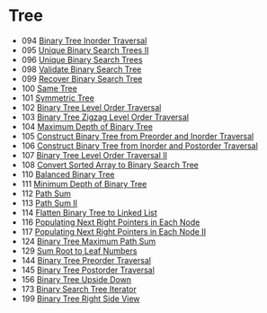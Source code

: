 # Tree
- 094 [Binary Tree Inorder Traversal](../src/P-094-Binary-Tree-Inorder-Traversal.py)
- 095 [Unique Binary Search Trees II](../src/P-095-Unique-Binary-Search-Trees-II.py)
- 096 [Unique Binary Search Trees](../src/P-096-Unique-Binary-Search-Trees.py)
- 098 [Validate Binary Search Tree](../src/P-098-Validate-Binary-Search-Tree.py)
- 099 [Recover Binary Search Tree](../src/P-099-Recover-Binary-Search-Tree.py)
- 100 [Same Tree](../src/P-100-Same-Tree.py)
- 101 [Symmetric Tree](../src/P-101-Symmetric-Tree.py)
- 102 [Binary Tree Level Order Traversal](../src/P-102-Binary-Tree-Level-Order-Traversal.py)
- 103 [Binary Tree Zigzag Level Order Traversal](../src/P-103-Binary-Tree-ZigZag-Level-Order-Traversal.py)
- 104 [Maximum Depth of Binary Tree](../src/P-104-Maximum-Depth-of-Binary-Tree.py)
- 105 [Construct Binary Tree from Preorder and Inorder Traversal](../src/P-105-Construct-Binary-Tree-from-Preorder-and-Inorder-Traversal.py)
- 106 [Construct Binary Tree from Inorder and Postorder Traversal](../src/P-106-Construct-Binary-Tree-from-Inorder-and-Postorder-Traversal.py)
- 107 [Binary Tree Level Order Traversal II](../src/P-107-Binary-Tree-Level-Order-Traversal-II.py)
- 108 [Convert Sorted Array to Binary Search Tree](../src/P-108-Convert-Sorted-Array-to-Binary-Search-Tree.py)
- 110 [Balanced Binary Tree](../src/P-110-Balanced-Binary-Tree.py)
- 111 [Minimum Depth of Binary Tree](../src/P-111-Minimum-Depth-of-Binary-Tree.py)
- 112 [Path Sum](../src/P-112-Path-Sum.py)
- 113 [Path Sum II](../src/P-113-Path-Sum-II.py)
- 114 [Flatten Binary Tree to Linked List](../src/P-114-Flatten-Binary-Tree-to-Linked-List.py)
- 116 [Populating Next Right Pointers in Each Node](../src/P-116-Populating-Next-Right-Pointers-in-Each-Node.py)
- 117 [Populating Next Right Pointers in Each Node II](../src/P-117-Populating-Next-Right-Pointers-in-Each-Node-II.py)
- 124 [Binary Tree Maximum Path Sum](../src/P-124-Binary-Tree-Maximum-Path-Sum.py)
- 129 [Sum Root to Leaf Numbers](../src/P-129-Sum-Root-to-Leaf-Numbers.py)
- 144 [Binary Tree Preorder Traversal](../src/P-144-Binary-Tree-Preorder-Traversal.py)
- 145 [Binary Tree Postorder Traversal](../src/P-145-Binary-Tree-Postorder-Traversal.py)
- 156 [Binary Tree Upside Down]()
- 173 [Binary Search Tree Iterator](../src/P-173-Binary-Search-Tree-Iterator.py)
- 199 [Binary Tree Right Side View]()

